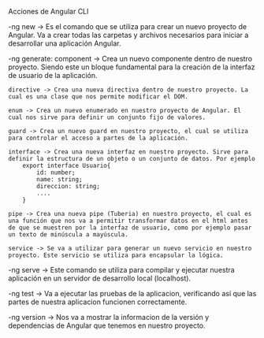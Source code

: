 
Acciones de Angular CLI

-ng new -> Es el comando que se utiliza para crear un nuevo proyecto de Angular. Va a crear todas las carpetas y archivos necesarios para iniciar a desarrollar una aplicación Angular.

-ng generate:
    component -> Crea un nuevo componente dentro de nuestro proyecto. Siendo este un bloque fundamental para la creación de la interfaz de usuario de la aplicación.

    directive -> Crea una nueva directiva dentro de nuestro proyecto. La cual es una clase que nos permite modificar el DOM.

    enum -> Crea un nuevo enumerado en nuestro proyecto de Angular. El cual nos sirve para definir un conjunto fijo de valores.

    guard -> Crea un nuevo guard en nuestro proyecto, el cual se utiliza para controlar el acceso a partes de la aplicación.

    interface -> Crea una nueva interfaz en nuestro proyecto. Sirve para definir la estructura de un objeto o un conjunto de datos. Por ejemplo
        export interface Usuario{
            id: number;
            name: string;
            direccion: string;
            ....
        }

    pipe -> Crea una nueva pipe (Tuberia) en nuestro proyecto, el cual es una función que nos va a permitir transformar datos en el html antes de que se muestren por la interfaz de usuario, como por ejemplo pasar un texto de minúscula a mayúscula.

    service -> Se va a utilizar para generar un nuevo servicio en nuestro proyecto. Este servicio se utiliza para encapsular la lógica.

-ng serve -> Este comando se utiliza para compilar y ejecutar nuestra aplicación en un servidor de desarrollo local (localhost).

-ng test -> Va a ejecutar las pruebas de la aplicacion, verificando así que las partes de nuestra aplicacion funcionen correctamente.

-ng version -> Nos va a mostrar la informacion de la versión y dependencias de Angular que tenemos en nuestro proyecto.

